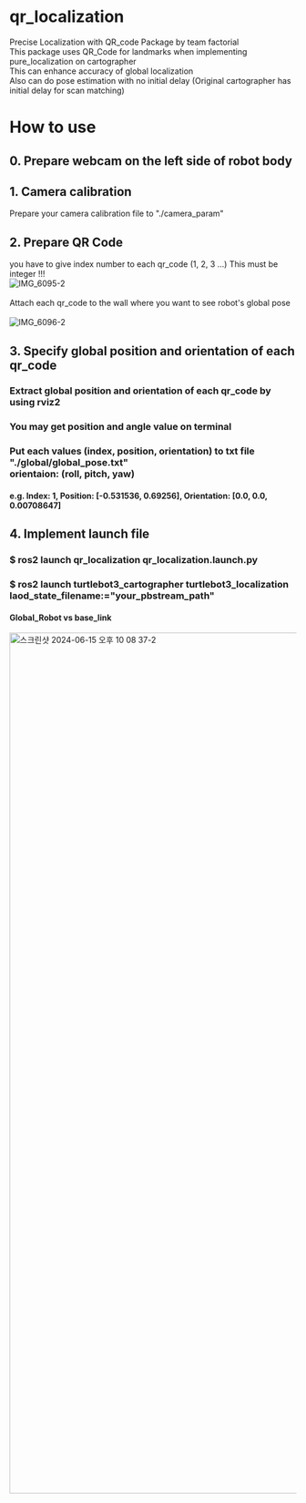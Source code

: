 # qr_localization
Precise Localization with QR_code Package by team factorial	<br/>
This package uses QR_Code for landmarks when implementing pure_localization on cartographer <br/>
This can enhance accuracy of global localization <br/>
Also can do pose estimation with no initial delay (Original cartographer has initial delay for scan matching)

# How to use

## 0. Prepare webcam on the left side of robot body 

## 1. Camera calibration <br/>
Prepare your camera calibration file to "./camera_param" <br/>

## 2. Prepare QR Code <br/>
you have to give index number to each qr_code (1, 2, 3 ...) This must be integer !!! <br/>
![IMG_6095-2](https://github.com/Jmyeong/qr_localization/assets/102497445/ba47e724-8f5a-4c2f-af43-b4a7b6b5f953) <br/> <br/>
Attach each qr_code to the wall where you want to see robot's global pose <br/> <br/>
![IMG_6096-2](https://github.com/Jmyeong/qr_localization/assets/102497445/d8a9cdb0-1326-4f9c-ab33-bcfbb7c5cece)

## 3. Specify global position and orientation of each qr_code
### Extract global position and orientation of each qr_code by using rviz2
### You may get position and angle value on terminal
### Put each values (index, position, orientation) to txt file "./global/global_pose.txt" <br/> orientaion: (roll, pitch, yaw)<br/>
#### e.g. Index: 1, Position: [-0.531536, 0.69256], Orientation: [0.0, 0.0, 0.00708647]

## 4. Implement launch file
### $ ros2 launch qr_localization qr_localization.launch.py
### $ ros2 launch turtlebot3_cartographer turtlebot3_localization laod_state_filename:="your_pbstream_path"

#### Global_Robot vs base_link
<img width="1512" alt="스크린샷 2024-06-15 오후 10 08 37-2" src="https://github.com/Jmyeong/qr_localization/assets/102497445/d3581e3e-189d-4069-8310-87f17db6df14">
